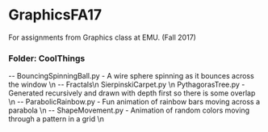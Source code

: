 # GraphicsFA17
For assignments from Graphics class at EMU. (Fall 2017)

### Folder: CoolThings
-- BouncingSpinningBall.py - A wire sphere spinning as it bounces across the window \n
-- Fractals\n
    SierpinskiCarpet.py \n
    PythagorasTree.py - Generated recursively and drawn with depth first so there is some overlap \n
-- ParabolicRainbow.py - Fun animation of rainbow bars moving across a parabola \n
-- ShapeMovement.py - Animation of random colors moving through a pattern in a grid \n
